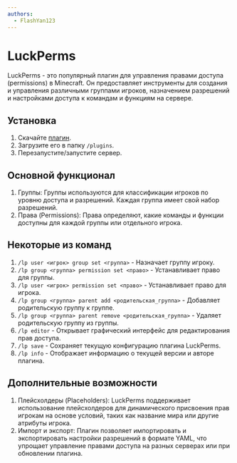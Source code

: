 ```yaml
---
authors:
  - FlashYan123
---
```


# LuckPerms

LuckPerms - это популярный плагин для управления правами доступа (permissions) в Minecraft. Он предоставляет инструменты для создания и управления различными группами игроков, назначением разрешений и настройками доступа к командам и функциям на сервере.

## Установка

1. Скачайте [плагин](https://luckperms.net/download).
2. Загрузите его в папку `/plugins`.
3. Перезапустите/запустите сервер.

## Основной функционал

1. Группы: Группы используются для классификации игроков по уровню доступа и разрешений. Каждая группа имеет свой набор разрешений.
2. Права (Permissions): Права определяют, какие команды и функции доступны для каждой группы или отдельного игрока.

## Некоторые из команд

1. `/lp user <игрок> group set <группа>` - Назначает группу игроку.
2. `/lp group <группа> permission set <право>` - Устанавливает право для группы.
3. `/lp user <игрок> permission set <право>` - Устанавливает право для игрока.
4. `/lp group <группа> parent add <родительская_группа>` - Добавляет родительскую группу к группе.
5. `/lp group <группа> parent remove <родительская_группа>` - Удаляет родительскую группу из группы.
6. `/lp editor` - Открывает графический интерфейс для редактирования прав доступа.
7. `/lp save` - Сохраняет текущую конфигурацию плагина LuckPerms.
8. `/lp info` - Отображает информацию о текущей версии и авторе плагина.

## Дополнительные возможности

1. Плейсхолдеры (Placeholders): LuckPerms поддерживает использование плейсхолдеров для динамического присвоения прав игрокам на основе условий, таких как название мира или другие атрибуты игрока.
2. Импорт и экспорт: Плагин позволяет импортировать и экспортировать настройки разрешений в формате YAML, что упрощает управление правами доступа на разных серверах или при обновлении плагина.
